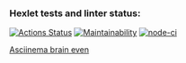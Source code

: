 ### Hexlet tests and linter status:

[![Actions Status](https://github.com/buruhin/frontend-project-lvl1/workflows/hexlet-check/badge.svg)](https://github.com/buruhin/frontend-project-lvl1/actions)
[![Maintainability](https://api.codeclimate.com/v1/badges/a99a88d28ad37a79dbf6/maintainability)](https://codeclimate.com/github/codeclimate/codeclimate/maintainability)
[![node-ci](https://github.com/buruhin/frontend-project-lvl1/workflows/node-ci/badge.svg)](https://github.com/buruhin/frontend-project-lvl1/actions)

[Asciinema brain even](https://asciinema.org/a/MSRjiCshxjQR10zECXBifM1sA)
